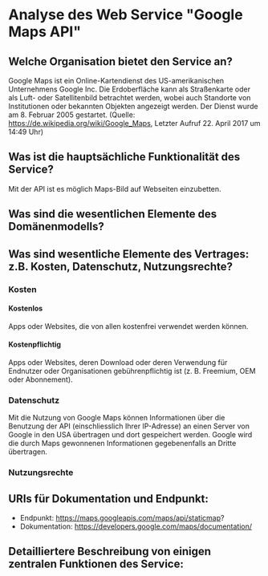 # Analyse des Web Service "Google Maps API"

## Welche Organisation bietet den Service an?
Google Maps ist ein Online-Kartendienst des US-amerikanischen Unternehmens Google Inc. Die Erdoberfläche kann als Straßenkarte oder als Luft- oder Satellitenbild betrachtet werden, wobei auch Standorte von Institutionen oder bekannten Objekten angezeigt werden. Der Dienst wurde am 8. Februar 2005 gestartet.  (Quelle: https://de.wikipedia.org/wiki/Google_Maps, Letzter Aufruf 22. April 2017 um 14:49 Uhr)

## Was ist die hauptsächliche Funktionalität des Service?
Mit der API ist es möglich Maps-Bild auf Webseiten einzubetten.

## Was sind die wesentlichen Elemente des Domänenmodells?


## Was sind wesentliche Elemente des Vertrages: z.B. Kosten, Datenschutz, Nutzungsrechte?

### Kosten
#### Kostenlos
Apps oder Websites, die von allen kostenfrei verwendet werden können.

#### Kostenpflichtig
Apps oder Websites, deren Download oder deren Verwendung für Endnutzer oder Organisationen gebührenpflichtig ist (z. B. Freemium, OEM oder Abonnement).

### Datenschutz
Mit die Nutzung von Google Maps können Informationen über die Benutzung der API (einschliesslich Ihrer IP-Adresse) an einen Server von Google in den USA übertragen und dort gespeichert werden. Google wird die durch Maps gewonnenen Informationen gegebenenfalls an Dritte übertragen.

### Nutzungsrechte


## URIs für Dokumentation und Endpunkt:

- Endpunkt: https://maps.googleapis.com/maps/api/staticmap?
- Dokumentation: https://developers.google.com/maps/documentation/

## Detailliertere Beschreibung von einigen zentralen Funktionen des Service:
